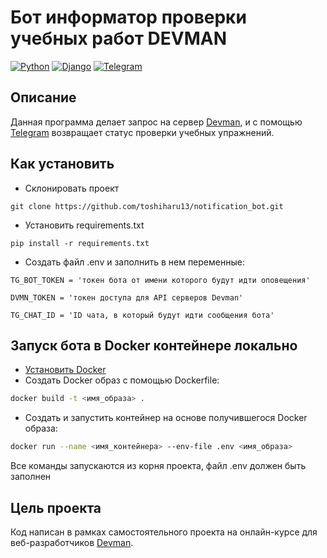 # Бот информатор проверки учебных работ DEVMAN
[![Python](http://ForTheBadge.com/images/badges/made-with-python.svg)](https://www.python.org/)
[![Django](https://img.shields.io/badge/Django-092E20?style=for-the-badge&logo=django&logoColor=white)](https://www.djangoproject.com/)
[![Telegram](https://img.shields.io/badge/Telegram-2CA5E0?style=for-the-badge&logo=telegram&logoColor=white)](https://telegram.org/)
## Описание
Данная программа делает запрос на сервер [Devman](https://dvmn.org), и с помощью [Telegram](https://telegram.org/) возвращает статус проверки учебных упражнений.

## Как установить
 - Склонировать проект
```shell
git clone https://github.com/toshiharu13/notification_bot.git
```
 - Установить requirements.txt
```shell
pip install -r requirements.txt
```
 - Создать файл .env и заполнить в нем переменные:
 
```dotenv
TG_BOT_TOKEN = 'токен бота от имени которого будут идти оповещения'
```
```dotenv
DVMN_TOKEN = 'токен доступа для API серверов Devman'
```
```dotenv
TG_CHAT_ID = 'ID чата, в который будут идти сообщения бота'
```
## Запуск бота в Docker контейнере локально
 - [Установить Docker](https://docs.docker.com/get-docker/)
 - Cоздать Docker образ c помощью Dockerfile:
```bash
docker build -t <имя_образа> .
```
 - Создать и запустить контейнер на основе получившегося Docker образа:
```bash
docker run --name <имя_контейнера> --env-file .env <имя_образа>
```
Все команды запускаются из корня проекта, файл .env должен быть заполнен
## Цель проекта
Код написан в рамках самостоятельного проекта на онлайн-курсе для веб-разработчиков [Devman](https://dvmn.org).